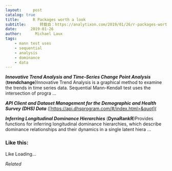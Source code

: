 ```yaml
---
layout:     post
catalog: true
title:      R Packages worth a look
subtitle:      转载自：https://analytixon.com/2019/01/26/r-packages-worth-a-look-1406/
date:      2019-01-26
author:      Michael Laux
tags:
    - mann test uses
    - sequential
    - analysis
    - dominance
    - data
---
```


***Innovative Trend Analysis and Time-Series Change Point Analysis*** (**trendchange**)Innovative Trend Analysis is a graphical method to examine the trends in time series data. Sequential Mann-Kendall test uses the intersection of progra …

***API Client and Dataset Management for the Demographic and Health Survey (DHS) Data*** ([https://api.dhsprogram.com/#/index.html>&quot](

***Inferring Longitudinal Dominance Hierarchies*** (**DynaRankR**)Provides functions for inferring longitudinal dominance hierarchies, which describe dominance relationships and their dynamics in a single latent hiera …





### Like this:

Like Loading...


*Related*

